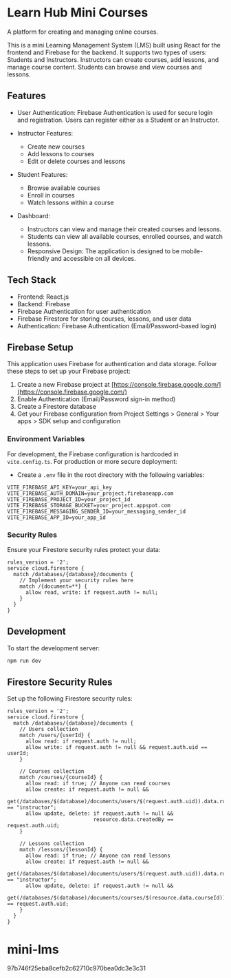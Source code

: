 # Learn Hub Mini Courses

A platform for creating and managing online courses.

This is a mini Learning Management System (LMS) built using React for the frontend and Firebase for the backend. It supports two types of users: Students and Instructors. Instructors can create courses, add lessons, and manage course content. Students can browse and view courses and lessons.

## Features
* User Authentication: Firebase Authentication is used for secure login and registration. Users can register either as a Student or an Instructor.

* Instructor Features:
  * Create new courses
  * Add lessons to courses
  * Edit or delete courses and lessons
* Student Features:
  * Browse available courses
  * Enroll in courses
  * Watch lessons within a course
* Dashboard:
  * Instructors can view and manage their created courses and lessons.
  * Students can view all available courses, enrolled courses, and watch lessons.
  * Responsive Design: The application is designed to be mobile-friendly and accessible on all devices.

## Tech Stack
* Frontend: React.js
* Backend: Firebase
* Firebase Authentication for user authentication
* Firebase Firestore for storing courses, lessons, and user data
* Authentication: Firebase Authentication (Email/Password-based login)
  
## Firebase Setup

This application uses Firebase for authentication and data storage. Follow these steps to set up your Firebase project:

1. Create a new Firebase project at [https://console.firebase.google.com/](https://console.firebase.google.com/)
2. Enable Authentication (Email/Password sign-in method)
3. Create a Firestore database
4. Get your Firebase configuration from Project Settings > General > Your apps > SDK setup and configuration

### Environment Variables

For development, the Firebase configuration is hardcoded in `vite.config.ts`. For production or more secure deployment:

- Create a `.env` file in the root directory with the following variables:
```
VITE_FIREBASE_API_KEY=your_api_key
VITE_FIREBASE_AUTH_DOMAIN=your_project.firebaseapp.com
VITE_FIREBASE_PROJECT_ID=your_project_id
VITE_FIREBASE_STORAGE_BUCKET=your_project.appspot.com
VITE_FIREBASE_MESSAGING_SENDER_ID=your_messaging_sender_id
VITE_FIREBASE_APP_ID=your_app_id
```

### Security Rules

Ensure your Firestore security rules protect your data:

```
rules_version = '2';
service cloud.firestore {
  match /databases/{database}/documents {
    // Implement your security rules here
    match /{document=**} {
      allow read, write: if request.auth != null;
    }
  }
}
```


## Development

To start the development server:

```bash
npm run dev
```

## Firestore Security Rules

Set up the following Firestore security rules:

```
rules_version = '2';
service cloud.firestore {
  match /databases/{database}/documents {
    // Users collection
    match /users/{userId} {
      allow read: if request.auth != null;
      allow write: if request.auth != null && request.auth.uid == userId;
    }
    
    // Courses collection
    match /courses/{courseId} {
      allow read: if true; // Anyone can read courses
      allow create: if request.auth != null && 
                    get(/databases/$(database)/documents/users/$(request.auth.uid)).data.role == "instructor";
      allow update, delete: if request.auth != null && 
                            resource.data.createdBy == request.auth.uid;
    }
    
    // Lessons collection
    match /lessons/{lessonId} {
      allow read: if true; // Anyone can read lessons
      allow create: if request.auth != null &&
                    get(/databases/$(database)/documents/users/$(request.auth.uid)).data.role == "instructor";
      allow update, delete: if request.auth != null &&
                            get(/databases/$(database)/documents/courses/$(resource.data.courseId)).data.createdBy == request.auth.uid;
    }
  }
}
```

# mini-lms
97b746f25eba8cefb2c62710c970bea0dc3e3c31
